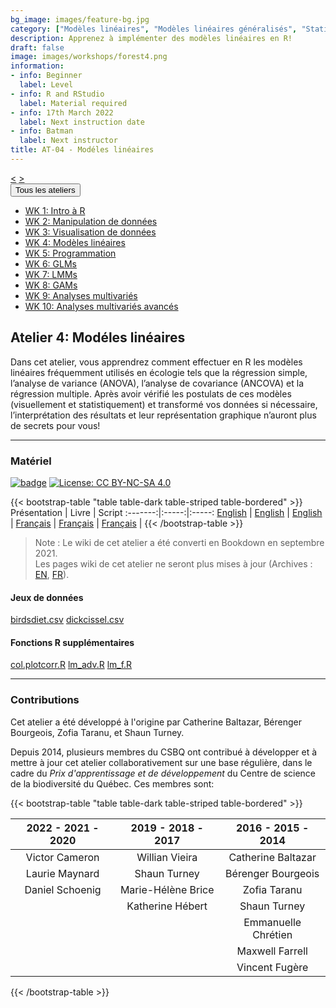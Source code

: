 ```yaml
---
bg_image: images/feature-bg.jpg
category: ["Modèles linéaires", "Modèles linéaires généralisés", "Statistiques univariées", "Analyse de données"]
description: Apprenez à implémenter des modèles linéaires en R!
draft: false
image: images/workshops/forest4.png
information:
- info: Beginner
  label: Level
- info: R and RStudio
  label: Material required
- info: 17th March 2022
  label: Next instruction date
- info: Batman
  label: Next instructor
title: AT-04 - Modéles linéaires
---
```

<div class="btn-group" role="group" aria-label="...">
  <a href="https://r.qcbs.ca/workshops/r-workshop-03/" button type="button" class="btn btn-default"><</button></a>
  <a href="https://r.qcbs.ca/workshops/r-workshop-05/"button type="button" class="btn btn-default">></button></a>

<div class="btn-group" role="group">
    <button type="button" class="btn btn-default dropdown-toggle" data-toggle="dropdown" aria-haspopup="true" aria-expanded="false">
      Tous les ateliers
      <span class="caret"></span>
    </button>
    <ul class="dropdown-menu">
      <li><a href="https://r.qcbs.ca/workshops/r-workshop-01/">WK 1: Intro à R</a></li>
      <li><a href="https://r.qcbs.ca/workshops/r-workshop-02/">WK 2: Manipulation de données</a></li>
      <li><a href="https://r.qcbs.ca/workshops/r-workshop-03/">WK 3: Visualisation de données</a></li>
      <li><a href="https://r.qcbs.ca/workshops/r-workshop-04/">WK 4: Modèles linéaires</a></li>
      <li><a href="https://r.qcbs.ca/workshops/r-workshop-05/">WK 5: Programmation</a></li>
      <li><a href="https://r.qcbs.ca/workshops/r-workshop-06/">WK 6: GLMs</a></li>
      <li><a href="https://r.qcbs.ca/workshops/r-workshop-07/">WK 7: LMMs</a></li>
      <li><a href="https://r.qcbs.ca/workshops/r-workshop-08/">WK 8: GAMs</a></li>
      <li><a href="https://r.qcbs.ca/workshops/r-workshop-09/">WK 9: Analyses multivariés</a></li>
      <li><a href="https://r.qcbs.ca/workshops/r-workshop-10/">WK 10: Analyses multivariés avancés</a></li>
    </ul>
  </div>
</div>

## Atelier 4: Modéles linéaires

Dans cet atelier, vous apprendrez comment effectuer en R les modèles linéaires fréquemment utilisés en écologie tels que la régression simple, l’analyse de variance (ANOVA), l’analyse de covariance (ANCOVA) et la régression multiple. Après avoir vérifié les postulats de ces modèles (visuellement et statistiquement) et transformé vos données si nécessaire, l’interprétation des résultats et leur représentation graphique n’auront plus de secrets pour vous!

----

### Matériel

[![badge](https://img.shields.io/static/v1?style=flat&label=GitHub&message=04&color=blue&logo=github)](https://github.com/QCBSRworkshops/workshop04) [![License: CC BY-NC-SA 4.0](https://img.shields.io/badge/License-CC%20BY--NC--SA%204.0-orange.svg)](https://creativecommons.org/licenses/by-nc-sa/4.0/)

{{< bootstrap-table "table table-dark table-striped table-bordered" >}}
 Présentation | Livre | Script
:-------:|:-----:|:-----:
<a href="https://r.qcbs.ca/workshop04/pres-en/workshop04-pres-en.html" button type="button" class="btn btn-default">English</button></a> | <a href="https://r.qcbs.ca/workshop04/book-en/index.html" button type="button" class="btn btn-default">English</button></a> | <a href="https://r.qcbs.ca/workshop04/book-en/workshop04-script-en.R" button type="button" class="btn btn-default">English</button></a> | 
<a href="https://r.qcbs.ca/workshop04/pres-fr/workshop04-pres-fr.html" button type="button" class="btn btn-default">Français</button></a> | <a href="https://r.qcbs.ca/workshop04/book-fr/index.html" button type="button" class="btn btn-default">Français</button></a> | <a href="https://r.qcbs.ca/workshop04/book-fr/workshop04-script-fr.R" button type="button" class="btn btn-default">Français</button></a> | 
{{< /bootstrap-table >}}

> Note : Le wiki de cet atelier a été converti en Bookdown en septembre 2021. <br>
> Les pages wiki de cet atelier ne seront plus mises à jour (Archives : [EN](https://wiki.qcbs.ca/r_workshop4), [FR](https://wiki.qcbs.ca/r_atelier4)).

#### Jeux de données

<a href="https://r.qcbs.ca/workshop04/pres-fr/data/birdsdiet.csv" button type="button" class="btn btn-primary">birdsdiet.csv</button></a> <a href="https://r.qcbs.ca/workshop04/pres-fr/data/dickcissel.csv" button type="button" class="btn btn-primary">dickcissel.csv</button></a>

#### Fonctions R supplémentaires

<a href="https://r.qcbs.ca/workshop04/pres-fr/data/col.plotcorr.r" button type="button" class="btn btn-primary">col.plotcorr.R</button></a> <a href="https://r.qcbs.ca/workshop04/pres-fr/data/lm_adv.r" button type="button" class="btn btn-primary">lm_adv.R</button></a>
<a href="https://r.qcbs.ca/workshop04/pres-fr/data/lm_f.r" button type="button" class="btn btn-primary">lm_f.R</button></a>

----

### Contributions

Cet atelier a été développé à l'origine par Catherine Baltazar, Bérenger Bourgeois, Zofia Taranu, et Shaun Turney.

Depuis 2014, plusieurs membres du CSBQ ont contribué à développer et à mettre à jour cet atelier collaborativement sur une base régulière, dans le cadre du *Prix d'apprentissage et de développement* du Centre de science de la biodiversité du Québec. Ces membres sont:

{{< bootstrap-table "table table-dark table-striped table-bordered" >}}

|      2022 - 2021 - 2020     |      2019 - 2018 - 2017     |      2016 - 2015 - 2014      |
|:---------------------------:|:---------------------------:|:----------------------------:|
| Victor Cameron  | Willian Vieira | Catherine Baltazar |
| Laurie Maynard  | Shaun Turney  | Bérenger Bourgeois |
| Daniel Schoenig  | Marie-Hélène Brice | Zofia Taranu |
|   | Katherine Hébert | Shaun Turney |
|   |  | Emmanuelle Chrétien |
|   |  | Maxwell Farrell |
|   |  | Vincent Fugère |
{{< /bootstrap-table >}}